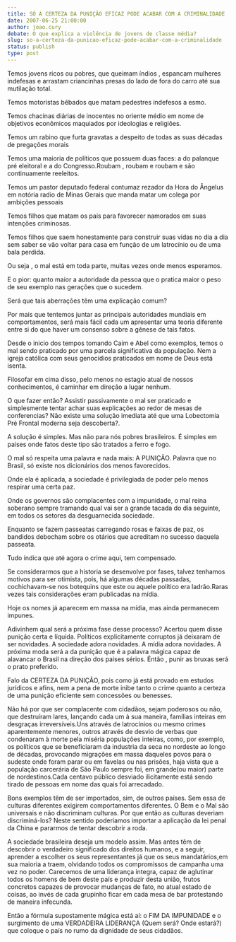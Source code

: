 ```yaml
---
title: SÓ A CERTEZA DA PUNIÇÃO EFICAZ PODE ACABAR COM A CRIMINALIDADE
date: 2007-06-25 21:00:00
author: joao.cury
debate: O que explica a violência de jovens de classe média?
slug: so-a-certeza-da-punicao-eficaz-pode-acabar-com-a-criminalidade
status: publish 
type: post
---
```


  

Temos jovens ricos ou pobres, que queimam índios , espancam mulheres indefesas e arrastam criancinhas presas do lado de fora do carro até sua mutilação total.  

Temos motoristas bêbados que matam pedestres indefesos a esmo.  

Temos chacinas diárias de inocentes no oriente médio em nome de objetivos econômicos maquiados por ideologias e religiões.  

Temos um rabino que furta gravatas a despeito de todas as suas décadas de pregações morais  

Temos uma maioria de políticos que possuem duas faces: a do palanque pré eleitoral e a do Congresso.Roubam , roubam e roubam e são continuamente reeleitos.  

Temos um pastor deputado federal contumaz rezador da Hora do Ângelus em notória radio de Minas Gerais que manda matar um colega por ambições pessoais  

Temos filhos que matam os pais para favorecer namorados em suas intenções criminosas.  

Temos filhos que saem honestamente para construir suas vidas no dia a dia sem saber se vão voltar para casa em função de um latrocínio ou de uma bala perdida.  

Ou seja , o mal está em toda parte, muitas vezes onde menos esperamos.  

E o pior: quanto maior a autoridade da pessoa que o pratica maior o peso de seu exemplo nas gerações que o sucedem.  

Será que tais aberrações têm uma explicação comum?   

Por mais que tentemos juntar as principais autoridades mundiais em comportamentos, será mais fácil cada um apresentar uma teoria diferente entre si do que haver um consenso sobre a gênese de tais fatos.  

Desde o inicio dos tempos tomando Caim e Abel como exemplos, temos o mal sendo praticado por uma parcela significativa da população. Nem a igreja católica com seus genocídios praticados em nome de Deus está isenta.  

Filosofar em cima disso, pelo menos no estagio atual de nossos conhecimentos, é caminhar em direção a lugar nenhum.  

O que fazer então? Assistir passivamente o mal ser praticado e simplesmente tentar achar suas explicações ao redor de mesas de conferencias? Não existe uma solução imediata até que uma Lobectomia Pré Frontal moderna seja descoberta?.  

A solução é simples. Mas não para nós pobres brasileiros. É simples em paises onde fatos deste tipo são tratados a ferro e fogo.  

O mal só respeita uma palavra e nada mais: A PUNIÇÃO. Palavra que no Brasil, só existe nos dicionários dos menos favorecidos.  

Onde ela é aplicada, a sociedade é privilegiada de poder pelo menos respirar uma certa paz.  

Onde os governos são complacentes com a impunidade, o mal reina soberano sempre tramando qual vai ser a grande tacada do dia seguinte, em todos os setores da desguarnecida sociedade.  

Enquanto se fazem passeatas carregando rosas e faixas de paz, os bandidos debocham sobre os otários que acreditam no sucesso daquela passeata.  

Tudo indica que até agora o crime aqui, tem compensado.  

Se considerarmos que a historia se desenvolve por fases, talvez tenhamos motivos para ser otimista, pois, há algumas décadas passadas, cochichavam-se nos botequins que este ou aquele político era ladrão.Raras vezes tais considerações eram publicadas na mídia.  

Hoje os nomes já aparecem em massa na mídia, mas ainda permanecem impunes.  

Adivinhem qual será a próxima fase desse processo? Acertou quem disse punição certa e líquida. Políticos explicitamente corruptos já deixaram de ser novidades. A sociedade adora novidades. A mídia adora novidades. A próxima moda será a da punição que é a palavra mágica capaz de alavancar o Brasil na direção dos paises sérios. Éntão , punir as bruxas será o prato preferido.  

Falo da CERTEZA DA PUNIÇÃO, pois como já está provado em estudos jurídicos e afins, nem a pena de morte inibe tanto o crime quanto a certeza de uma punição eficiente sem concessões ou benesses.  

Não há por que ser complacente com cidadãos, sejam poderosos ou não, que destruíram lares, lançando cada um à sua maneira, famílias inteiras em desgraças irreversíveis.Uns através de latrocínios ou mesmo crimes aparentemente menores, outros através de desvio de verbas que condenaram à morte pela miséria populações inteiras, como, por exemplo, os políticos que se beneficiaram da industria da seca no nordeste ao longo de décadas, provocando migrações em massa daqueles povos para o sudeste onde foram parar ou em favelas ou nas prisões, haja vista que a população carcerária de São Paulo sempre foi, em grande(ou maior) parte de nordestinos.Cada centavo público desviado ilicitamente está sendo tirado de pessoas em nome das quais foi arrecadado.  

Bons exemplos têm de ser importados, sim, de outros países. Sem essa de culturas diferentes exigirem comportamentos diferentes. O Bem e o Mal são universais e não discriminam culturas. Por que então as culturas deveriam discriminá-los? Neste sentido poderíamos importar a aplicação da lei penal da China e pararmos de tentar descobrir a roda.  

A sociedade brasileira deseja um modelo assim. Mas antes têm de descobrir o verdadeiro significado dos direitos humanos, e a seguir, aprender a escolher os seus representantes já que os seus mandatários,em sua maioria a traem, olvidando todos os compromissos de campanha uma vez no poder. Carecemos de uma liderança integra, capaz de aglutinar todos os homens de bem deste país e produzir desta união, frutos concretos capazes de provocar mudanças de fato, no atual estado de coisas, ao invés de cada grupinho ficar em cada mesa de bar protestando de maneira infecunda.  

Então a fórmula supostamente mágica está aí: o FIM DA IMPUNIDADE e o surgimento de uma VERDADEIRA LIDERANÇA (Quem será? Onde estará?) que coloque o país no rumo da dignidade de seus cidadãos.
